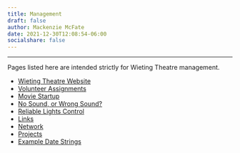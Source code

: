 ```yaml
---
title: Management
draft: false
author: Mackenzie McFate
date: 2021-12-30T12:08:54-06:00
socialshare: false
---
```

<!--
weight: 90
menu:
  main:
    identifier: prices
    pre: dollar-sign
    weight: 200
-->

<hr/>

Pages listed here are intended strictly for Wieting Theatre management.

  - [Wieting Theatre Website](https://wieting.tamatoledo.com/)
  - [Volunteer Assignments](/management/assignments)
  - [Movie Startup](/management/startup)
  - [No Sound, or Wrong Sound?](/management/sound)
  - [Reliable Lights Control](/management/lights)
  - [Links](/management/links/)
  - [Network](/management/network/)
  - [Projects](/management/projects/)
  - [Example Date Strings](/management/dates/)
  
